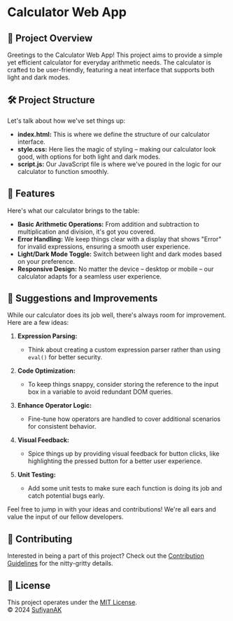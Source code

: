 # Calculator Web App

## 🚀 Project Overview

Greetings to the Calculator Web App! This project aims to provide a simple yet efficient calculator for everyday arithmetic needs. The calculator is crafted to be user-friendly, featuring a neat interface that supports both light and dark modes.

## 🛠️ Project Structure

Let's talk about how we've set things up:

- **index.html:** This is where we define the structure of our calculator interface.
- **style.css:** Here lies the magic of styling – making our calculator look good, with options for both light and dark modes.
- **script.js:** Our JavaScript file is where we've poured in the logic for our calculator to function smoothly.

## 🌟 Features

Here's what our calculator brings to the table:

- **Basic Arithmetic Operations:** From addition and subtraction to multiplication and division, it's got you covered.
- **Error Handling:** We keep things clear with a display that shows "Error" for invalid expressions, ensuring a smooth user experience.
- **Light/Dark Mode Toggle:** Switch between light and dark modes based on your preference.
- **Responsive Design:** No matter the device – desktop or mobile – our calculator adapts for a seamless user experience.

## 🔧 Suggestions and Improvements

While our calculator does its job well, there's always room for improvement. Here are a few ideas:

1. **Expression Parsing:**
   - Think about creating a custom expression parser rather than using `eval()` for better security.

2. **Code Optimization:**
   - To keep things snappy, consider storing the reference to the input box in a variable to avoid redundant DOM queries.

3. **Enhance Operator Logic:**
   - Fine-tune how operators are handled to cover additional scenarios for consistent behavior.

4. **Visual Feedback:**
   - Spice things up by providing visual feedback for button clicks, like highlighting the pressed button for a better user experience.

5. **Unit Testing:**
   - Add some unit tests to make sure each function is doing its job and catch potential bugs early.

Feel free to jump in with your ideas and contributions! We're all ears and value the input of our fellow developers.

## 🤝 Contributing

Interested in being a part of this project? Check out the [Contribution Guidelines](CONTRIBUTING.md) for the nitty-gritty details.

## 📄 License

This project operates under the [MIT License](LICENSE.md).  
© 2024 [SufiyanAK](https://github.com/SufiyanAK)
